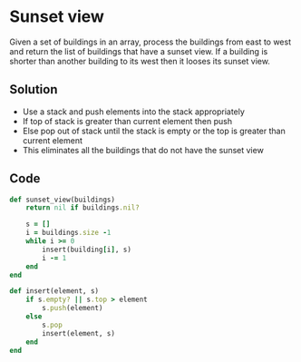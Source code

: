 # Sunset view
Given a set of buildings in an array, process the buildings from east to west and return the list of buildings that have a sunset view. If a building is shorter than another building to its west then it looses its sunset view.

## Solution
- Use a stack and push elements into the stack appropriately
- If top of stack is greater than current element then push
- Else pop out of stack until the stack is empty or the top is greater than current element
- This eliminates all the buildings that do not have the sunset view

## Code
```ruby
def sunset_view(buildings)
    return nil if buildings.nil?

    s = []
    i = buildings.size -1
    while i >= 0
        insert(building[i], s)
        i -= 1
    end
end

def insert(element, s)
    if s.empty? || s.top > element
        s.push(element)
    else
        s.pop
        insert(element, s)
    end
end

```
